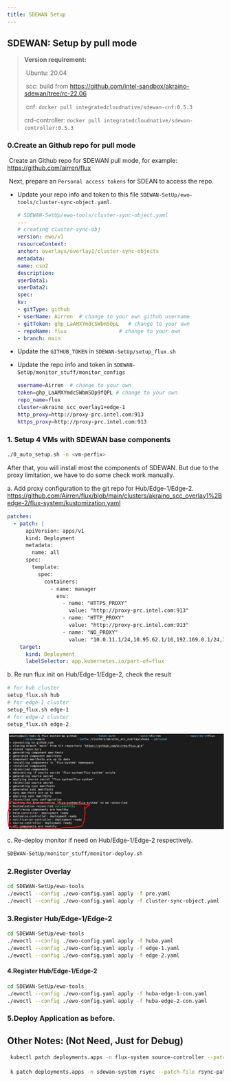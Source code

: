 ```yaml
---
title: SDEWAN Setup
---
```




## SDEWAN: Setup by pull mode

> **Version requirement:**
>
> ​	Ubuntu: 20.04
>
> ​	scc: build from https://github.com/intel-sandbox/akraino-sdewan/tree/rc-22.06
>
> ​	cnf: `docker pull integratedcloudnative/sdewan-cnf:0.5.3`
>
> 	crd-controller:  `docker pull integratedcloudnative/sdewan-controller:0.5.3`



### 0.Create an Github repo for pull mode

​	Create an Github repo for SDEWAN pull mode, for example: https://github.com/airren/flux

​    Next, prepare an `Personal access tokens` for SDEAN to access the repo.

 - Update your repo info and token to this file `SDEWAN-SetUp/ewo-tools/cluster-sync-object.yaml`.

    ```yaml
    # SDEWAN-SetUp/ewo-tools/cluster-sync-object.yaml
    ---
    # creating cluster-sync-obj
    version: ewo/v1
    resourceContext:
    anchor: overlays/overlay1/cluster-sync-objects
    metadata:
    name: cso2
    description:
    userData1:
    userData2:
    spec:
    kv:
    - gitType: github
    - userName: Airren  # change to your own github username
    - gitToken: ghp_LaAMXYmdcSWbmSOpL   # change to your own
    - repoName: flux                 # change to your own
    - branch: main
    
    ```



- Update the `GITHUB_TOKEN` in `SDEWAN-SetUp/setup_flux.sh`

- Update the repo info and token in `SDEWAN-SetUp/monitor_stuff/monitor_configs`

  ```sh
  username=Airren  # change to your own
  token=ghp_LaAMXYmdcSWbmSOp9fQPL # change to your own
  repo_name=flux
  cluster=akraino_scc_overlay1+edge-1
  http_proxy=http://proxy-prc.intel.com:913
  https_proxy=http://proxy-prc.intel.com:913
  ```

  

### 1. Setup 4 VMs with SDEWAN base components

```sh
./0_auto_setup.sh -n <vm-perfix>
```

After that, you will install most the components of SDEWAN.  But due to the proxy limitation, we have to do some check work manually.



a. Add proxy configuration to the git repo for Hub/Edge-1/Edge-2. https://github.com/Airren/flux/blob/main/clusters/akraino_scc_overlay1%2Bedge-2/flux-system/kustomization.yaml



```yaml
patches:
  - patch: |
      apiVersion: apps/v1
      kind: Deployment
      metadata:
        name: all
      spec:
        template:
          spec:
            containers:
              - name: manager
                env:
                  - name: "HTTPS_PROXY"
                    value: "http://proxy-prc.intel.com:913"
                  - name: "HTTP_PROXY"
                    value: "http://proxy-prc.intel.com:913"
                  - name: "NO_PROXY"
                    value: "10.0.11.1/24,10.95.62.1/16,192.169.0.1/24,192.168.0.1/24,10.233.0.1/16,localhost,10.96.0.1/24,192.168.174.0/24,172.17.0.1/24,.cluster.local.,.cluster.local,.svc"
    target:
      kind: Deployment
      labelSelector: app.kubernetes.io/part-of=flux
```





b. Re run flux init on Hub/Edge-1/Edge-2, check the result

```sh
# for hub cluster
setup_flux.sh hub
# for edge-1 cluster
setup_flux.sh edge-1
# for edge-2 cluster
setup_flux.sh edge-2

```

![image-20220704101648464](sdewan-pull-mode/image-20220704101648464.png)

c. Re-deploy monitor if need on Hub/Edge-1/Edge-2 respectively.

```sh
SDEWAN-SetUp/monitor_stuff/monitor-deploy.sh
```

### 2.Register Overlay

```sh
cd SDEWAN-SetUp/ewo-tools 
./ewoctl --config ./ewo-config.yaml apply -f pre.yaml
./ewoctl --config ./ewo-config.yaml apply -f cluster-sync-object.yaml
```

### 3.Register Hub/Edge-1/Edge-2

```sh
cd SDEWAN-SetUp/ewo-tools 
./ewoctl --config ./ewo-config.yaml apply -f huba.yaml
./ewoctl --config ./ewo-config.yaml apply -f edge-1.yaml
./ewoctl --config ./ewo-config.yaml apply -f edge-2.yaml

```

#### 4.Register Hub/Edge-1/Edge-2

```sh
cd SDEWAN-SetUp/ewo-tools 
./ewoctl --config ./ewo-config.yaml apply -f huba-edge-1-con.yaml
./ewoctl --config ./ewo-config.yaml apply -f huba-edge-2-con.yaml
```

### 5.Deploy Application as before.









## Other Notes: (Not Need, Just for Debug)

```sh
 kubectl patch deployments.apps -n flux-system source-controller --patch-file patch.yaml
 
 k patch deployments.apps -n sdewan-system rsync --patch-file rsync-patch.yaml
```


























